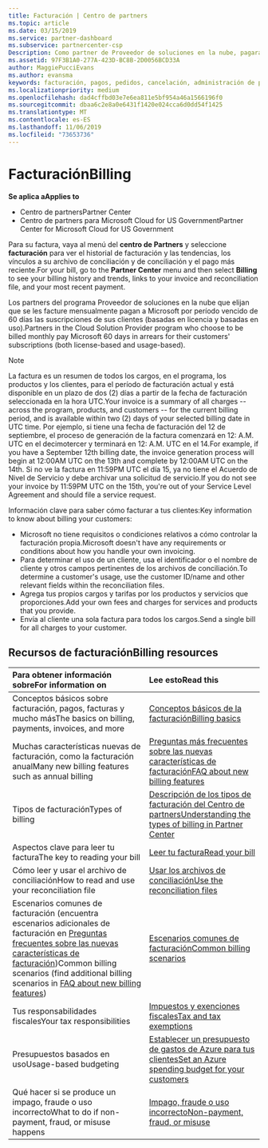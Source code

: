 ```yaml
---
title: Facturación | Centro de partners
ms.topic: article
ms.date: 03/15/2019
ms.service: partner-dashboard
ms.subservice: partnercenter-csp
Description: Como partner de Proveedor de soluciones en la nube, pagarás a Microsoft por período vencido de 60 días las suscripciones basadas en licencia y basadas en uso de tus clientes.
ms.assetid: 97F3B1A0-277A-423D-BC8B-2D0056BCD33A
author: MaggiePucciEvans
ms.author: evansma
keywords: facturación, pagos, pedidos, cancelación, administración de pedidos, impago, fraude, uso incorrecto, impuestos, exenciones fiscales, archivos de conciliación, archivo conciliación
ms.localizationpriority: medium
ms.openlocfilehash: dad4cffbd03e7e6ea811e5bf954a46a1566196f0
ms.sourcegitcommit: dbaa6c2e8a0e6431f1420e024cca6d0dd54f1425
ms.translationtype: MT
ms.contentlocale: es-ES
ms.lasthandoff: 11/06/2019
ms.locfileid: "73653736"
---
```

# <a name="billing"></a><span data-ttu-id="cf35a-104">Facturación</span><span class="sxs-lookup"><span data-stu-id="cf35a-104">Billing</span></span>

<span data-ttu-id="cf35a-105">**Se aplica a**</span><span class="sxs-lookup"><span data-stu-id="cf35a-105">**Applies to**</span></span>

-  <span data-ttu-id="cf35a-106">Centro de partners</span><span class="sxs-lookup"><span data-stu-id="cf35a-106">Partner Center</span></span>
-  <span data-ttu-id="cf35a-107">Centro de partners para Microsoft Cloud for US Government</span><span class="sxs-lookup"><span data-stu-id="cf35a-107">Partner Center for Microsoft Cloud for US Government</span></span>
 
 
<span data-ttu-id="cf35a-108">Para su factura, vaya al menú del **centro de Partners** y seleccione **facturación** para ver el historial de facturación y las tendencias, los vínculos a su archivo de conciliación y de conciliación y el pago más reciente.</span><span class="sxs-lookup"><span data-stu-id="cf35a-108">For your bill, go to the **Partner Center** menu and then select **Billing** to see your billing history and trends, links to your invoice and reconciliation file, and your most recent payment.</span></span>

<span data-ttu-id="cf35a-109">Los partners del programa Proveedor de soluciones en la nube que elijan que se les facture mensualmente pagan a Microsoft por período vencido de 60 días las suscripciones de sus clientes (basadas en licencia y basadas en uso).</span><span class="sxs-lookup"><span data-stu-id="cf35a-109">Partners in the Cloud Solution Provider program who choose to be billed monthly pay Microsoft 60 days in arrears for their customers' subscriptions (both license-based and usage-based).</span></span>

> [!NOTE]  
> <span data-ttu-id="cf35a-110">La factura es un resumen de todos los cargos, en el programa, los productos y los clientes, para el período de facturación actual y está disponible en un plazo de dos (2) días a partir de la fecha de facturación seleccionada en la hora UTC.</span><span class="sxs-lookup"><span data-stu-id="cf35a-110">Your invoice is a summary of all charges -- across the program, products, and customers -- for the current billing period, and is available within two (2) days of your selected billing date in UTC time.</span></span> <span data-ttu-id="cf35a-111">Por ejemplo, si tiene una fecha de facturación del 12 de septiembre, el proceso de generación de la factura comenzará en 12: A.M. UTC en el decimotercer y terminará en 12: A.M. UTC en el 14.</span><span class="sxs-lookup"><span data-stu-id="cf35a-111">For example, if you have a September 12th billing date, the invoice generation process will begin at 12:00AM UTC on the 13th and complete by 12:00AM UTC on the 14th.</span></span> <span data-ttu-id="cf35a-112">Si no ve la factura en 11:59PM UTC el día 15, ya no tiene el Acuerdo de Nivel de Servicio y debe archivar una solicitud de servicio.</span><span class="sxs-lookup"><span data-stu-id="cf35a-112">If you do not see your invoice by 11:59PM UTC on the 15th, you're out of your Service Level Agreement and should file a service request.</span></span> 

<span data-ttu-id="cf35a-113">Información clave para saber cómo facturar a tus clientes:</span><span class="sxs-lookup"><span data-stu-id="cf35a-113">Key information to know about billing your customers:</span></span>

-   <span data-ttu-id="cf35a-114">Microsoft no tiene requisitos o condiciones relativos a cómo controlar la facturación propia.</span><span class="sxs-lookup"><span data-stu-id="cf35a-114">Microsoft doesn't have any requirements or conditions about how you handle your own invoicing.</span></span>
-   <span data-ttu-id="cf35a-115">Para determinar el uso de un cliente, usa el identificador o el nombre de cliente y otros campos pertinentes de los archivos de conciliación.</span><span class="sxs-lookup"><span data-stu-id="cf35a-115">To determine a customer's usage, use the customer ID/name and other relevant fields within the reconciliation files.</span></span>
-   <span data-ttu-id="cf35a-116">Agrega tus propios cargos y tarifas por los productos y servicios que proporciones.</span><span class="sxs-lookup"><span data-stu-id="cf35a-116">Add your own fees and charges for services and products that you provide.</span></span>
-   <span data-ttu-id="cf35a-117">Envía al cliente una sola factura para todos los cargos.</span><span class="sxs-lookup"><span data-stu-id="cf35a-117">Send a single bill for all charges to your customer.</span></span>

## <a name="billing-resources"></a><span data-ttu-id="cf35a-118">Recursos de facturación</span><span class="sxs-lookup"><span data-stu-id="cf35a-118">Billing resources</span></span>
|<span data-ttu-id="cf35a-119">**Para obtener información sobre**</span><span class="sxs-lookup"><span data-stu-id="cf35a-119">**For information on**</span></span>   |<span data-ttu-id="cf35a-120">**Lee esto**</span><span class="sxs-lookup"><span data-stu-id="cf35a-120">**Read this**</span></span>    |
|:-----------------------------|:-----------------|
|<span data-ttu-id="cf35a-121">Conceptos básicos sobre facturación, pagos, facturas y mucho más</span><span class="sxs-lookup"><span data-stu-id="cf35a-121">The basics on billing, payments, invoices, and  more</span></span>   |[<span data-ttu-id="cf35a-122">Conceptos básicos de la facturación</span><span class="sxs-lookup"><span data-stu-id="cf35a-122">Billing basics</span></span>](billing-basics.md)
|<span data-ttu-id="cf35a-123">Muchas características nuevas de facturación, como la facturación anual</span><span class="sxs-lookup"><span data-stu-id="cf35a-123">Many new billing features such as annual billing</span></span>   |[<span data-ttu-id="cf35a-124">Preguntas más frecuentes sobre las nuevas características de facturación</span><span class="sxs-lookup"><span data-stu-id="cf35a-124">FAQ about new billing features</span></span>](faq-about-new-billing-features.md)|
|<span data-ttu-id="cf35a-125">Tipos de facturación</span><span class="sxs-lookup"><span data-stu-id="cf35a-125">Types of billing</span></span>   |[<span data-ttu-id="cf35a-126">Descripción de los tipos de facturación del Centro de partners</span><span class="sxs-lookup"><span data-stu-id="cf35a-126">Understanding the types of billing in Partner Center</span></span>](billing-different-types.md)   |
|<span data-ttu-id="cf35a-127">Aspectos clave para leer tu factura</span><span class="sxs-lookup"><span data-stu-id="cf35a-127">The key to reading your bill</span></span>   |[<span data-ttu-id="cf35a-128">Leer tu factura</span><span class="sxs-lookup"><span data-stu-id="cf35a-128">Read your bill</span></span>](read-your-bill.md)   |
|<span data-ttu-id="cf35a-129">Cómo leer y usar el archivo de conciliación</span><span class="sxs-lookup"><span data-stu-id="cf35a-129">How to read and use your reconciliation file</span></span>   |[<span data-ttu-id="cf35a-130">Usar los archivos de conciliación</span><span class="sxs-lookup"><span data-stu-id="cf35a-130">Use the reconciliation files</span></span>](use-the-reconciliation-files.md)|
|<span data-ttu-id="cf35a-131">Escenarios comunes de facturación (encuentra escenarios adicionales de facturación en [Preguntas frecuentes sobre las nuevas características de facturación](faq-about-new-billing-features.md))</span><span class="sxs-lookup"><span data-stu-id="cf35a-131">Common billing scenarios (find additional billing scenarios in [FAQ about new billing features](faq-about-new-billing-features.md))</span></span>|[<span data-ttu-id="cf35a-132">Escenarios comunes de facturación</span><span class="sxs-lookup"><span data-stu-id="cf35a-132">Common billing scenarios</span></span>](common-billing-scenarios.md)|
|<span data-ttu-id="cf35a-133">Tus responsabilidades fiscales</span><span class="sxs-lookup"><span data-stu-id="cf35a-133">Your tax responsibilities</span></span>   | [<span data-ttu-id="cf35a-134">Impuestos y exenciones fiscales</span><span class="sxs-lookup"><span data-stu-id="cf35a-134">Tax and tax exemptions</span></span>](tax-and-tax-exemptions.md)|
|<span data-ttu-id="cf35a-135">Presupuestos basados en uso</span><span class="sxs-lookup"><span data-stu-id="cf35a-135">Usage-based budgeting</span></span>    |[<span data-ttu-id="cf35a-136">Establecer un presupuesto de gastos de Azure para tus clientes</span><span class="sxs-lookup"><span data-stu-id="cf35a-136">Set an Azure spending budget for your customers</span></span>](set-an-azure-spending-budget-for-your-customers.md)|
|<span data-ttu-id="cf35a-137">Qué hacer si se produce un impago, fraude o uso incorrecto</span><span class="sxs-lookup"><span data-stu-id="cf35a-137">What to do if non-payment, fraud, or misuse happens</span></span>   |[<span data-ttu-id="cf35a-138">Impago, fraude o uso incorrecto</span><span class="sxs-lookup"><span data-stu-id="cf35a-138">Non-payment, fraud, or misuse</span></span>](non-payment--fraud--or-misuse.md)|




















